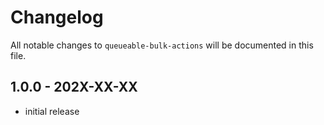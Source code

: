 # Changelog

All notable changes to `queueable-bulk-actions` will be documented in this file.

## 1.0.0 - 202X-XX-XX

- initial release
